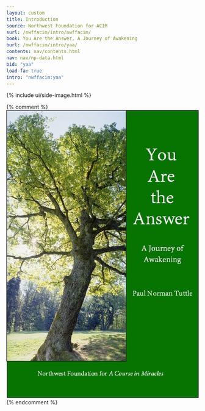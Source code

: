 ```yaml
---
layout: custom
title: Introduction
source: Northwest Foundation for ACIM
surl: /nwffacim/intro/nwffacim/
book: You Are the Answer, A Journey of Awakening
burl: /nwffacim/intro/yaa/
contents: nav/contents.html
nav: nav/np-data.html
bid: "yaa"
load-fa: true
intro: "nwffacim:yaa"
---
```


<div class="custom-side-image">
  {% include ui/side-image.html %}
</div>

{% comment %}
<img class="img-responsive center" src="/public/img/nwffacim/yaa/cover.jpg">
{% endcomment %}

